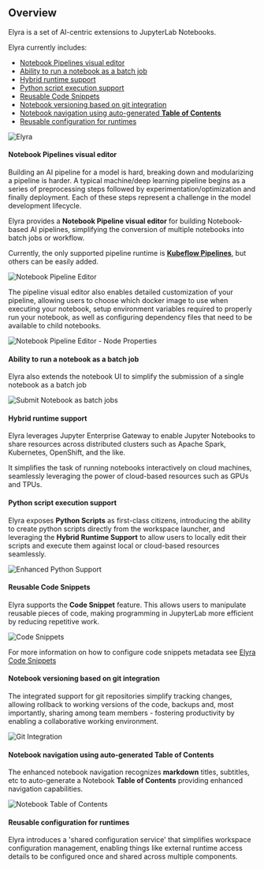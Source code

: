 <!--
{% comment %}
Copyright 2018-2020 IBM Corporation

Licensed under the Apache License, Version 2.0 (the "License");
you may not use this file except in compliance with the License.
You may obtain a copy of the License at

http://www.apache.org/licenses/LICENSE-2.0

Unless required by applicable law or agreed to in writing, software
distributed under the License is distributed on an "AS IS" BASIS,
WITHOUT WARRANTIES OR CONDITIONS OF ANY KIND, either express or implied.
See the License for the specific language governing permissions and
limitations under the License.
{% endcomment %}
-->
## Overview

Elyra is a set of AI-centric extensions to JupyterLab Notebooks.


Elyra currently includes:
* [Notebook Pipelines visual editor](#notebook-pipelines-visual-editor)
* [Ability to run a notebook as a batch job](#ability-to-run-a-notebook-as-a-batch-job)
* [Hybrid runtime support](#hybrid-runtime-support)
* [Python script execution support](#python-script-execution-support)
* [Reusable Code Snippets](#reusable-code-snippets)
* [Notebook versioning based on git integration](#notebook-versioning-based-on-git-integration)
* [Notebook navigation using auto-generated **Table of Contents**](#notebook-navigation-using-auto-generated-table-of-contents)
* [Reusable configuration for runtimes](#reusable-configuration-for-runtimes)

![Elyra](../images/elyra-main-page.png)

#### Notebook Pipelines visual editor

Building an AI pipeline for a model is hard, breaking down and modularizing a pipeline is harder.
A typical machine/deep learning pipeline begins as a series of preprocessing steps followed by
experimentation/optimization and finally deployment. Each of these steps represent a challenge in
the model development lifecycle.

Elyra provides a **Notebook Pipeline visual editor** for building Notebook-based AI pipelines,
simplifying the conversion of multiple notebooks into batch jobs or workflow.

Currently, the only supported pipeline runtime is
[**Kubeflow Pipelines**](https://www.kubeflow.org/docs/pipelines/overview/pipelines-overview/),
but others can be easily added.

![Notebook Pipeline Editor](../images/pipeline-editor.png)

The pipeline visual editor also enables detailed customization of your pipeline, allowing
users to choose which docker image to use when executing your notebook, setup environment
variables required to properly run your notebook, as well as configuring dependency files
that need to be available to child notebooks.

![Notebook Pipeline Editor - Node Properties](../images/pipeline-editor-properties.png)

#### Ability to run a notebook as a batch job

Elyra also extends the notebook UI to simplify the submission of a single notebook as a batch job

![Submit Notebook as batch jobs](../images/submit-notebook-batch-job.gif)

#### Hybrid runtime support

Elyra leverages Jupyter Enterprise Gateway to enable Jupyter Notebooks
to share resources across distributed clusters such as Apache Spark, Kubernetes, OpenShift, and the like.

It simplifies the task of running notebooks interactively on cloud machines,
seamlessly leveraging the power of cloud-based resources such as GPUs and TPUs.

#### Python script execution support

Elyra exposes **Python Scripts** as first-class citizens, introducing the ability to
create python scripts directly from the workspace launcher, and leveraging the
**Hybrid Runtime Support** to allow users to locally edit their scripts and execute
them against local or cloud-based resources seamlessly.

![Enhanced Python Support](../images/python-editor.png)

#### Reusable Code Snippets

Elyra supports the **Code Snippet** feature. This allows users to manipulate reusable pieces of code, making programming in JupyterLab more efficient by reducing repetitive work.

![Code Snippets](../images/code-snippet-expanded.png)

For more information on how to configure code snippets metadata see [Elyra Code Snippets](../user_guide/code-snippets)

#### Notebook versioning based on git integration

The integrated support for git repositories simplify tracking changes, allowing rollback to working versions
of the code, backups and, most importantly, sharing among team members - fostering productivity by
enabling a collaborative working environment.

![Git Integration](../images/git.png)

#### Notebook navigation using auto-generated **Table of Contents**

The enhanced notebook navigation recognizes **markdown** titles, subtitles, etc to auto-generate
a Notebook **Table of Contents** providing enhanced navigation capabilities.

![Notebook Table of Contents](../images/notebook-toc.png)

#### Reusable configuration for runtimes

Elyra introduces a 'shared configuration service' that simplifies workspace configuration management,
enabling things like external runtime access details to be configured once and shared
across multiple components.  
